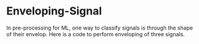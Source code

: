 # Enveloping-Signal
In pre-processing for ML, one way to classify signals is through the shape of their envelop. Here is a code to perform enveloping of three signals.
